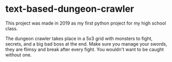 # text-based-dungeon-crawler
 This project was made in 2019 as my first python project for my high school class.

 The dungeon crawler takes place in a 5x3 grid with monsters to fight, secrets, and a big bad boss at the end.  Make sure you manage your swords, they are flimsy and break after every fight.  You wouldn't want to be caught without one.
